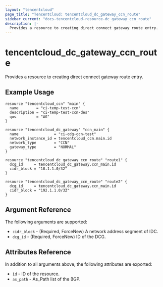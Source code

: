 ```yaml
---
layout: "tencentcloud"
page_title: "TencentCloud: tencentcloud_dc_gateway_ccn_route"
sidebar_current: "docs-tencentcloud-resource-dc_gateway_ccn_route"
description: |-
  Provides a resource to creating direct connect gateway route entry.
---
```


# tencentcloud_dc_gateway_ccn_route

Provides a resource to creating direct connect gateway route entry.

## Example Usage

```hcl
resource "tencentcloud_ccn" "main" {
  name        = "ci-temp-test-ccn"
  description = "ci-temp-test-ccn-des"
  qos         = "AG"
}

resource "tencentcloud_dc_gateway" "ccn_main" {
  name                = "ci-cdg-ccn-test"
  network_instance_id = tencentcloud_ccn.main.id
  network_type        = "CCN"
  gateway_type        = "NORMAL"
}

resource "tencentcloud_dc_gateway_ccn_route" "route1" {
  dcg_id     = tencentcloud_dc_gateway.ccn_main.id
  cidr_block = "10.1.1.0/32"
}

resource "tencentcloud_dc_gateway_ccn_route" "route2" {
  dcg_id     = tencentcloud_dc_gateway.ccn_main.id
  cidr_block = "192.1.1.0/32"
}
```

## Argument Reference

The following arguments are supported:

* `cidr_block` - (Required, ForceNew) A network address segment of IDC.
* `dcg_id` - (Required, ForceNew) ID of the DCG.

## Attributes Reference

In addition to all arguments above, the following attributes are exported:

* `id` - ID of the resource.
* `as_path` - As_Path list of the BGP.


